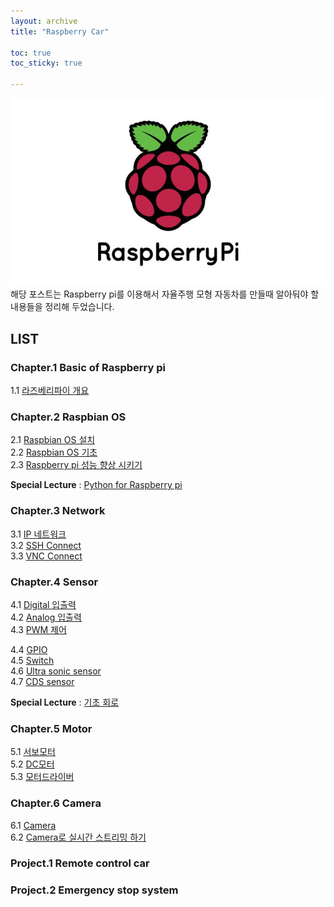```yaml
---
layout: archive
title: "Raspberry Car"

toc: true
toc_sticky: true

---
```

![raspberry pi banner](/assets/images/post/raspberry_pi/raspberry-pi-banner.png)  
해당 포스트는 Raspberry pi를 이용해서 자율주행 모형 자동차를 만들때 알아둬야 할 내용들을 정리해 두었습니다.  


## LIST

### Chapter.1 Basic of Raspberry pi
1.1 [라즈베리파이 개요](https://faransansj.github.io/about_raspberrypi/)    

### Chapter.2 Raspbian OS
2.1 [Raspbian OS 설치](https://faransansj.github.io/install_raspbian/)  
2.2 [Raspbian OS 기초](https://faransansj.github.io/install_raspbian/)  
2.3 [Raspberry pi 성능 향상 시키기](https://faransansj.github.io/Raspberrypi_overclock/)

**Special Lecture** : [Python for Raspberry pi](https://faransansj.github.io/Python_for_Raspberry_pi/)

### Chapter.3 Network 
3.1 [IP 네트워크]()   
3.2 [SSH Connect]()  
3.3 [VNC Connect]()

### Chapter.4 Sensor
4.1 [Digital 입출력]()      
4.2 [Analog 입출력]()  
4.3 [PWM 제어]()  

4.4 [GPIO](https://faransansj.github.io/GPIO/)   
4.5 [Switch]()  
4.6 [Ultra sonic sensor]()   
4.7 [CDS sensor]()  

**Special Lecture** : [기초 회로]()
### Chapter.5 Motor 
5.1 [서보모터]()  
5.2 [DC모터]()  
5.3 [모터드라이버]()

### Chapter.6 Camera
6.1 [Camera]()  
6.2 [Camera로 실시간 스트리밍 하기](https://faransansj.github.io/Picamera/)  

### Project.1 Remote control car

### Project.2 Emergency stop system